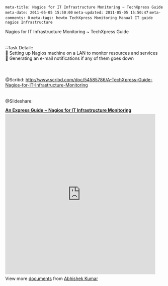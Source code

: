 ```meta-title: Nagios for IT Infrastructure Monitoring ~ TechXpress Guide```
```meta-date: 2011-05-05 15:50:00```
```meta-updated: 2011-05-05 15:50:47```
```meta-comments: 0```
```meta-tags: howto TechXpress Monitoring Manual IT guide nagios Infrastructure```


<div class="css-full-post-content js-full-post-content">

<div dir="ltr" style="text-align: left;" trbidi="on">Nagios for IT Infrastructure Monitoring ~ TechXpress Guide<br /><br /><br />::Task Detail::<br /> Setting up Nagios machine on a LAN to monitor  resources and services<br /> Generating an e-mail notifications if any of  them goes down<br /><br /><br /><br />@Scribd: <a href="http://www.scribd.com/doc/54585786/A-TechXpress-Guide-Nagios-for-IT-Infrastructure-Monitoring">http://www.scribd.com/doc/54585786/A-TechXpress-Guide-Nagios-for-IT-Infrastructure-Monitoring</a><br /><br /><br />@Slideshare: <br /><div id="__ss_7627569" style="width: 477px;"><b style="display: block; margin: 12px 0pt 4px;"><a href="http://www.slideshare.net/AbhishekKr/an-express-guide-ltlt-nagios-for-it-infrastructure-monitoring" title="An Express Guide ~ Nagios for IT Infrastructure Monitoring">An Express Guide ~ Nagios for IT Infrastructure Monitoring</a></b> <iframe frameborder="0" height="510" marginheight="0" marginwidth="0" scrolling="no" src="http://www.slideshare.net/slideshow/embed_code/7627569" width="477"></iframe> <br /><div style="padding: 5px 0pt 12px;">View more <a href="http://www.slideshare.net/">documents</a> from <a href="http://www.slideshare.net/AbhishekKr">Abhishek Kumar</a> </div></div></div>

</div>
